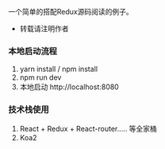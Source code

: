 一个简单的搭配Redux源码阅读的例子。
* 转载请注明作者

### 本地启动流程
1. yarn install / npm install
2. npm run dev
3. 本地启动  http://localhost:8080

### 技术栈使用
1. React + Redux + React-router..... 等全家桶
2. Koa2
